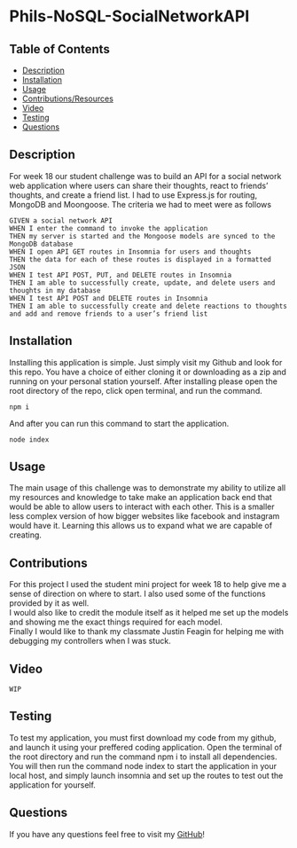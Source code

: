 # Phils-NoSQL-SocialNetworkAPI

 ## Table of Contents
 - [Description](#description)
 - [Installation](#installation)
 - [Usage](#usage)
 - [Contributions/Resources](#contributions)
 - [Video](#video)
 - [Testing](#testing)
 - [Questions](#questions)

 ## Description
For week 18 our student challenge was to build an API for a social network web application where users can share their thoughts, react to friends’ thoughts, and create a friend list. I had to use Express.js for routing, MongoDB and Moongoose. The criteria we had to meet were as follows 
```
GIVEN a social network API
WHEN I enter the command to invoke the application
THEN my server is started and the Mongoose models are synced to the MongoDB database
WHEN I open API GET routes in Insomnia for users and thoughts
THEN the data for each of these routes is displayed in a formatted JSON
WHEN I test API POST, PUT, and DELETE routes in Insomnia
THEN I am able to successfully create, update, and delete users and thoughts in my database
WHEN I test API POST and DELETE routes in Insomnia
THEN I am able to successfully create and delete reactions to thoughts and add and remove friends to a user’s friend list
```

 ## Installation
  Installing this application is simple. Just simply visit my Github and look for this repo. You have a choice of either cloning it or downloading as a zip and running on your personal station yourself. After installing please open the root directory of the repo, click open terminal, and run the command.
```
npm i
```
And after you can run this command to start the application. 
```
node index
```
 ## Usage
The main usage of this challenge was to demonstrate my ability to utilize all my resources and knowledge to take make an application back end that would be able to allow users to interact with each other. This is a smaller less complex version of how bigger websites like facebook and instagram would have it. Learning this allows us to expand what we are capable of creating.

 ## Contributions
 For this project I used the student mini project for week 18 to help give me a sense of direction on where to start. I also used some of the functions provided by it as well.<br />
 I would also like to credit the module itself as it helped me set up the models and showing me the exact things required for each model.<br />
 Finally I would like to thank my classmate Justin Feagin for helping me with debugging my controllers when I was stuck.


 ## Video
 ```
 WIP
 ```


 ## Testing
To test my application, you must first download my code from my github, and launch it using your preffered coding application. Open the terminal of the root directory and run the command npm i to install all dependencies. You will then run the command node index to start the application in your local host, and simply launch insomnia and set up the routes to test out the application for yourself.
 
 ## Questions

 If you have any questions feel free to visit my [GitHub](https://github.com/Pixls112)!